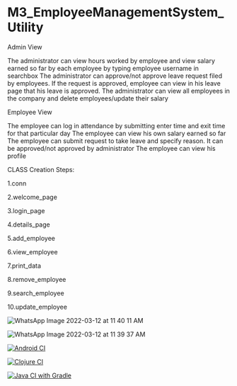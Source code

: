 # M3_EmployeeManagementSystem_Utility



Admin View

The administrator can view hours worked by employee and view salary earned so far by each employee by typing employee username in searchbox
The administrator can approve/not approve leave request filed by employees. If the request is approved, employee can view in his leave page that his leave is approved.
The administrator can view all employees in the company and delete employees/update their salary


Employee View

The employee can log in attendance by submitting enter time and exit time for that particular day
The employee can view his own salary earned so far
The employee can submit request to take leave and specify reason. It can be approved/not approved by administrator
The employee can view his profile

























CLASS Creation Steps:

1.conn

2.welcome_page

3.login_page

4.details_page

5.add_employee

6.view_employee

7.print_data

8.remove_employee

9.search_employee

10.update_employee



![WhatsApp Image 2022-03-12 at 11 40 11 AM](https://user-images.githubusercontent.com/74421461/158014450-e888f29f-55bf-4986-ac27-9344a7d3d9bc.jpeg)


![WhatsApp Image 2022-03-12 at 11 39 37 AM](https://user-images.githubusercontent.com/74421461/158014454-d950b544-afff-43af-87f2-e5c661ca4c03.jpeg)
                       












[![Android CI](https://github.com/DVTkrishna/M3_EmployeeManagementSystem_Utility/actions/workflows/android.yml/badge.svg)](https://github.com/DVTkrishna/M3_EmployeeManagementSystem_Utility/actions/workflows/android.yml)







[![Clojure CI](https://github.com/DVTkrishna/M3_EmployeeManagementSystem_Utility/actions/workflows/clojure.yml/badge.svg)](https://github.com/DVTkrishna/M3_EmployeeManagementSystem_Utility/actions/workflows/clojure.yml)






[![Java CI with Gradle](https://github.com/DVTkrishna/M3_EmployeeManagementSystem_Utility/actions/workflows/gradle-publish.yml/badge.svg)](https://github.com/DVTkrishna/M3_EmployeeManagementSystem_Utility/actions/workflows/gradle-publish.yml)




[ ](https://api.codiga.io/project/31993/score/svg)
